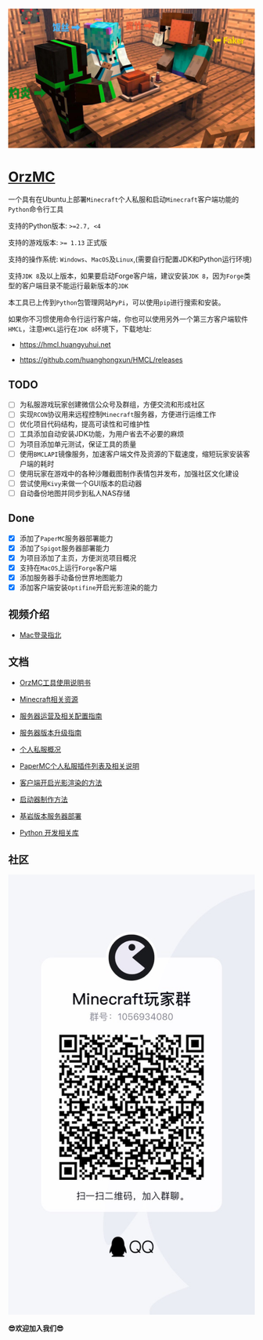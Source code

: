 ![logo](images/server_member.jpg)

# [OrzMC](https://github.com/OrzGeeker/OrzMC)

一个具有在Ubuntu上部署`Minecraft`个人私服和启动`Minecraft`客户端功能的`Python`命令行工具

支持的Python版本: `>=2.7, <4`

支持的游戏版本: `>= 1.13` 正式版

支持的操作系统: `Windows`、`MacOS`及`Linux`,(需要自行配置JDK和Python运行环境)

支持`JDK 8`及以上版本，如果要启动Forge客户端，建议安装`JDK 8`，因为`Forge`类型的客户端目录不能运行最新版本的`JDK`

本工具已上传到`Python`包管理网站`PyPi`，可以使用`pip`进行搜索和安装。

如果你不习惯使用命令行运行客户端，你也可以使用另外一个第三方客户端软件`HMCL`，注意`HMCL`运行在`JDK 8`环境下，下载地址:

- <https://hmcl.huangyuhui.net>

- <https://github.com/huanghongxun/HMCL/releases>

## TODO

- [ ] 为私服游戏玩家创建微信公众号及群组，方便交流和形成社区
- [ ] 实现`RCON`协议用来远程控制`Minecraft`服务器，方便进行运维工作
- [ ] 优化项目代码结构，提高可读性和可维护性
- [ ] 工具添加自动安装JDK功能，为用户省去不必要的麻烦
- [ ] 为项目添加单元测试，保证工具的质量
- [ ] 使用`BMCLAPI`镜像服务，加速客户端文件及资源的下载速度，缩短玩家安装客户端的耗时
- [ ] 使用玩家在游戏中的各种沙雕截图制作表情包并发布，加强社区文化建设
- [ ] 尝试使用`Kivy`来做一个GUI版本的启动器
- [ ] 自动备份地图并同步到私人NAS存储

## Done

- [x] 添加了`PaperMC`服务器部署能力
- [x] 添加了`Spigot`服务器部署能力
- [x] 为项目添加了主页，方便浏览项目概况
- [x] 支持在`MacOS`上运行`Forge`客户端
- [x] 添加服务器手动备份世界地图能力
- [x] 添加客户端安装`Optifine`开启光影渲染的能力

## 视频介绍

- [Mac登录指北](https://www.bilibili.com/video/av66156010/)

## 文档

- [OrzMC工具使用说明书](https://github.com/OrzGeeker/OrzMC/wiki/OrzMC%E5%B7%A5%E5%85%B7%E4%BD%BF%E7%94%A8%E8%AF%B4%E6%98%8E%E4%B9%A6)

- [Minecraft相关资源](https://github.com/OrzGeeker/OrzMC/wiki/Minecraft%E7%9B%B8%E5%85%B3%E8%B5%84%E6%BA%90)

- [服务器运营及相关配置指南](https://github.com/OrzGeeker/OrzMC/wiki/%E6%9C%8D%E5%8A%A1%E5%99%A8%E8%BF%90%E8%90%A5%E5%8F%8A%E9%85%8D%E7%BD%AE)

- [服务器版本升级指南](https://github.com/OrzGeeker/OrzMC/wiki/%E6%9C%8D%E5%8A%A1%E5%99%A8%E7%89%88%E6%9C%AC%E5%8D%87%E7%BA%A7)

- [个人私服概况](https://github.com/OrzGeeker/OrzMC/wiki/%E4%B8%AA%E4%BA%BA%E7%A7%81%E6%9C%8D%E6%A6%82%E5%86%B5)

- [PaperMC个人私服插件列表及相关说明](https://github.com/OrzGeeker/OrzMC/wiki/Paper-Bukkit%E5%BC%80%E6%9C%8D%E6%8F%92%E4%BB%B6)

- [客户端开启光影渲染的方法](https://github.com/OrzGeeker/OrzMC/wiki/客户端开光影)

- [启动器制作方法](https://github.com/OrzGeeker/OrzMC/wiki/启动器制作)

- [基岩版本服务器部署](https://github.com/OrzGeeker/OrzMC/wiki/基岩版服务器部署)

- [Python 开发相关库](https://github.com/OrzGeeker/OrzMC/wiki/Python-Dev)

## 社区

![Minecraft Group](images/minecraft_qq_group.jpg)

**😎欢迎加入我们😎**
